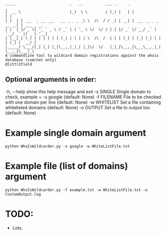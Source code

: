     _____                        _   __          ___ _     _                   _           
    |  __ \                      (_)  \ \        / (_) |   | |                 | |          
    | |  | | ___  _ __ ___   __ _ _ _ _\ \  /\  / / _| | __| | ___ __ _ _ __ __| | ___ _ __ 
    | |  | |/ _ \| '_ ` _ \ / _` | | '_ \ \/  \/ / | | |/ _` |/ __/ _` | '__/ _` |/ _ \ '__|
    | |__| | (_) | | | | | | (_| | | | | \  /\  /  | | | (_| | (_| (_| | | | (_| |  __/ |   
    |_____/ \___/|_| |_| |_|\__,_|_|_| |_|\/  \/   |_|_|\__,_|\___\__,_|_|  \__,_|\___|_|  
    A commandline tool to wildcard domain registrations against the whois database (com/net only)
    @littl3field
     
  ## Optional arguments in order:
  
  -h, --help    show this help message and exit
  -s SINGLE     Single domain to check, example = -s google (default: None)
  -f FILENAME   File to be checked with one domain per line (default: None)
  -w WHITELIST  Set a file containing whitelisted domains (default: None)
  -o OUTPUT     Set a file to output too (default: None)
  
  # Example single domain argument 
  ```
  python WhoIsWildcarder.py -s google -w WhiteListFile.txt 
  ```
  
  # Example file (list of domains) argument 
  ```
  python WhoIsWildcarder.py -f example.txt -w WhiteListFile.txt -o CustomOutput.log
  ``` 
  # TODO:
  
  - Lots.
